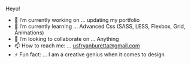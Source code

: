 Heyo! 

- 🔭 I’m currently working on ... updating my portfolio
- 🌱 I’m currently learning ... Advanced Css (SASS, LESS, Flexbox, Grid, Animations)
- 👯 I’m looking to collaborate on ... Anything
- 📫 How to reach me: ... usfryanburetta@gmail.com
- ⚡ Fun fact: ... I am a creative genius when it comes to design 
